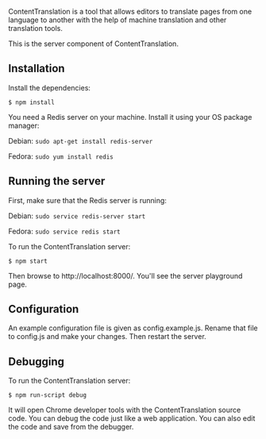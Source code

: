 ContentTranslation is a tool that allows editors to translate pages from
one language to another with the help of machine translation and other
translation tools.

This is the server component of ContentTranslation.

Installation
------------
Install the dependencies:

```$ npm install```

You need a Redis server on your machine. Install it using your OS package
manager:

Debian: ```sudo apt-get install redis-server```

Fedora: ```sudo yum install redis```

Running the server
------------------
First, make sure that the Redis server is running:

Debian: ```sudo service redis-server start```

Fedora: ```sudo service redis start```

To run the ContentTranslation server:

```$ npm start```

Then browse to http://localhost:8000/. You'll see the server playground page.

Configuration
-------------
An example configuration file is given as config.example.js. Rename that file
to config.js and make your changes. Then restart the server.

Debugging
---------
To run the ContentTranslation server:

```$ npm run-script debug```

It will open Chrome developer tools with the ContentTranslation source code.
You can debug the code just like a web application. You can also edit the code
and save from the debugger.
